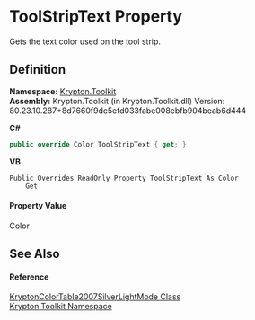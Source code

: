 # ToolStripText Property


Gets the text color used on the tool strip.



## Definition
**Namespace:** <a href="79d2eac2-21f4-54ff-7552-b20c33c30600.md">Krypton.Toolkit</a>  
**Assembly:** Krypton.Toolkit (in Krypton.Toolkit.dll) Version: 80.23.10.287+8d7660f9dc5efd033fabe008ebfb904beab6d444

**C#**
``` C#
public override Color ToolStripText { get; }
```
**VB**
``` VB
Public Overrides ReadOnly Property ToolStripText As Color
	Get
```



#### Property Value
Color

## See Also


#### Reference
<a href="cc0efab1-c652-2fd0-f070-ee948f7ac2dc.md">KryptonColorTable2007SilverLightMode Class</a>  
<a href="79d2eac2-21f4-54ff-7552-b20c33c30600.md">Krypton.Toolkit Namespace</a>  
